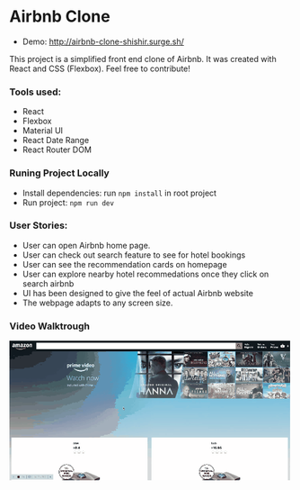 # Airbnb Clone

- Demo: http://airbnb-clone-shishir.surge.sh/

This project is a simplified front end clone of Airbnb. It was created with React and CSS (Flexbox). Feel free to contribute!

### Tools used:

- React
- Flexbox
- Material UI
- React Date Range
- React Router DOM

### Runing Project Locally

- Install dependencies: run `npm install` in root project
- Run project: `npm run dev`

### User Stories:

- User can open Airbnb home page.
- User can check out search feature to see for hotel bookings
- User can see the recommendation cards on homepage
- User can explore nearby hotel recommedations once they click on search airbnb
- UI has been designed to give the feel of actual Airbnb website
- The webpage adapts to any screen size.

### Video Walktrough

![](https://github.com/shishirchulliyil/amazon-clone-app/blob/local/amazon-clone-demo.gif?raw=true)
